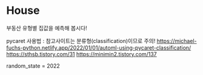 # House
부동산 유형별 집값을 예측해 봅시다!

pycaret 사용법 : 참고사이트는 분류형(classification)이므로 주의!
https://michael-fuchs-python.netlify.app/2022/01/01/automl-using-pycaret-classification/
https://sthsb.tistory.com/31
https://minimin2.tistory.com/137

random_state = 2022
